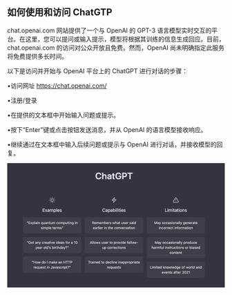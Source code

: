 ## 如何使用和访问 ChatGTP

chat.openai.com 网站提供了一个与 OpenAI 的 GPT-3 语言模型实时交互的平台。在这里，您可以提问或输入提示，模型将根据其训练的信息生成回应。目前，chat.openai.com 的访问对公众开放且免费。然而，OpenAI 尚未明确指定此服务将免费提供多长时间。

以下是访问并开始与 OpenAI 平台上的 ChatGPT 进行对话的步骤：

•访问网址 https://chat.openai.com/

•注册/登录

•在提供的文本框中开始输入问题或提示。

•按下“Enter”键或点击按钮发送消息，并从 OpenAI 的语言模型接收响应。

•继续通过在文本框中输入后续问题或提示与 OpenAI 进行对话，并接收模型的回复。

![图片](img/image-HSTC70YB.jpg)
